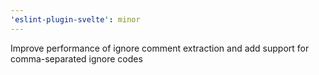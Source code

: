 ```yaml
---
'eslint-plugin-svelte': minor
---
```


Improve performance of ignore comment extraction and add support for comma-separated ignore codes
